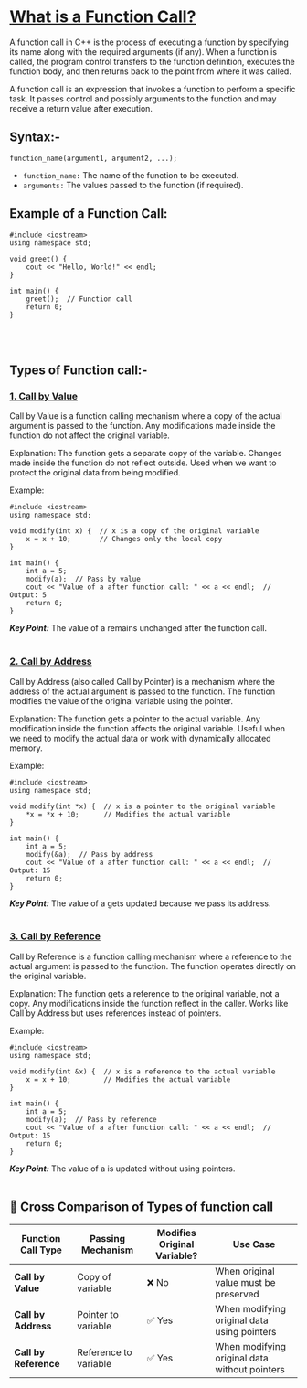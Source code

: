 # [What is a Function Call?](#what-is-a-function-call)
A function call in C++ is the process of executing a function by specifying its name along with the required arguments (if any). When a function is called, the program control transfers to the function definition, executes the function body, and then returns back to the point from where it was called.<br>

A function call is an expression that invokes a function to perform a specific task. It passes control and possibly arguments to the function and may receive a return value after execution.<br>

## Syntax:-
```
function_name(argument1, argument2, ...);
```

 - ```function_name:``` The name of the function to be executed.
 - ```arguments:``` The values passed to the function (if required).


## Example of a Function Call:
```
#include <iostream>
using namespace std;

void greet() {
    cout << "Hello, World!" << endl;
}

int main() {
    greet();  // Function call
    return 0;
}
```
<br>
<br>


## Types of Function call:-

### [1. Call by Value](#1-call-by-value)
Call by Value is a function calling mechanism where a copy of the actual argument is passed to the function. Any modifications made inside the function do not affect the original variable.

Explanation:
The function gets a separate copy of the variable.
Changes made inside the function do not reflect outside.
Used when we want to protect the original data from being modified.

Example:
```
#include <iostream>
using namespace std;

void modify(int x) {  // x is a copy of the original variable
    x = x + 10;       // Changes only the local copy
}

int main() {
    int a = 5;
    modify(a);  // Pass by value
    cout << "Value of a after function call: " << a << endl;  // Output: 5
    return 0;
}
```

***Key Point:*** The value of a remains unchanged after the function call.
<br>
<br>

### [2. Call by Address](#2-call-by-address)
Call by Address (also called Call by Pointer) is a mechanism where the address of the actual argument is passed to the function. The function modifies the value of the original variable using the pointer.

Explanation:
The function gets a pointer to the actual variable.
Any modification inside the function affects the original variable.
Useful when we need to modify the actual data or work with dynamically allocated memory.

Example:
```
#include <iostream>
using namespace std;

void modify(int *x) {  // x is a pointer to the original variable
    *x = *x + 10;      // Modifies the actual variable
}

int main() {
    int a = 5;
    modify(&a);  // Pass by address
    cout << "Value of a after function call: " << a << endl;  // Output: 15
    return 0;
}
```

***Key Point:*** The value of a gets updated because we pass its address.
<br>
<br>

### [3. Call by Reference](#3-call-by-reference)
Call by Reference is a function calling mechanism where a reference to the actual argument is passed to the function. The function operates directly on the original variable.

Explanation:
The function gets a reference to the original variable, not a copy.
Any modifications inside the function reflect in the caller.
Works like Call by Address but uses references instead of pointers.

Example:
```
#include <iostream>
using namespace std;

void modify(int &x) {  // x is a reference to the actual variable
    x = x + 10;        // Modifies the actual variable
}

int main() {
    int a = 5;
    modify(a);  // Pass by reference
    cout << "Value of a after function call: " << a << endl;  // Output: 15
    return 0;
}
```
***Key Point:*** The value of a is updated without using pointers.
<br>
<br>


## 📝 Cross Comparison of Types of function call

| Function Call Type  | Passing Mechanism  | Modifies Original Variable? | Use Case |
|--------------------|------------------|----------------------------|---------|
| **Call by Value**      | Copy of variable  | ❌ No                         | When original value must be preserved |
| **Call by Address**   | Pointer to variable | ✅ Yes                        | When modifying original data using pointers |
| **Call by Reference** | Reference to variable | ✅ Yes                        | When modifying original data without pointers |
